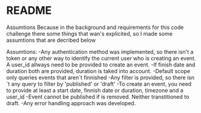 # README

Assumtions
Because in the background and requirements for this code challenge there some things that wan's explicited, so I made some assumtions that are decribed below

Assumtions:
-Any authentication method was implemented, so there isn't a token or any other way to identify the current user who is creating an event. A user_id allways need to be provided to create an event.
-If finish date and duration both are provided, duration is taked into account.
-Default scope only queries events that aren´t finnished
-Any filter is provided, so there isn´t any query to filter by 'published' or 'draft'
-To create an event, you need to provide at least a start date, finnish date or duration, timezone and a user_id
-Event cannot be published if is removed. Neither transtitioned to draft.
-Any error handling approach was developed.




